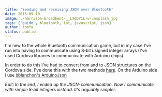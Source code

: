 ```yaml
---
title: 'Sending and receiving JSON over Bluetooth'
date: 2015-05-10
image: ./harrison-broadbent-__LXdDYiL-w-unsplash.jpg
tags: ['guide', bluetooth, iot, javascript, json]
author: tomfa
status: publish
---
```


I'm new to the whole Bluetooth communication game, but in my case I've run into having to communicate using 8-bit usigned integer arrays (I've used Cordova libraries to communicate with Arduino chips).

In order to do this I've had to convert from and to JSON structures on the Cordova side. I've done this with the two methods [here](https://gist.github.com/tomfa/706d10fed78c497731ac 'Github Gist: Javascript-intarray'). On the Arduino side i use [bblanchon's ArduinoJson](https://github.com/bblanchon/ArduinoJson)

_Edit: In the end, I ended up the JSON-communication. Now I communicate with simple 8-bit integers instead. It's arguably simpler._
